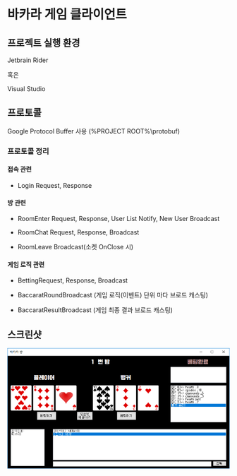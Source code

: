 # 바카라 게임 클라이언트

## 프로젝트 실행 환경

Jetbrain Rider

혹은

Visual Studio

## 프로토콜

Google Protocol Buffer 사용 (%PROJECT ROOT%\protobuf)

### 프로토콜 정리

#### 접속 관련

- Login Request, Response

#### 방 관련

- RoomEnter Request, Response, User List Notify, New User Broadcast

- RoomChat Request, Response, Broadcast

- RoomLeave Broadcast(소켓 OnClose 시)

#### 게임 로직 관련

- BettingRequest, Response, Broadcast

- BaccaratRoundBroadcast (게임 로직(이벤트) 단위 마다 브로드 캐스팅)

- BaccaratResultBroadcast (게임 최종 결과 브로드 캐스팅)

## 스크린샷

![Demo](https://github.com/cjwcjswo/BaccaratClient/blob/master/Resources/Demo/demo.png)

